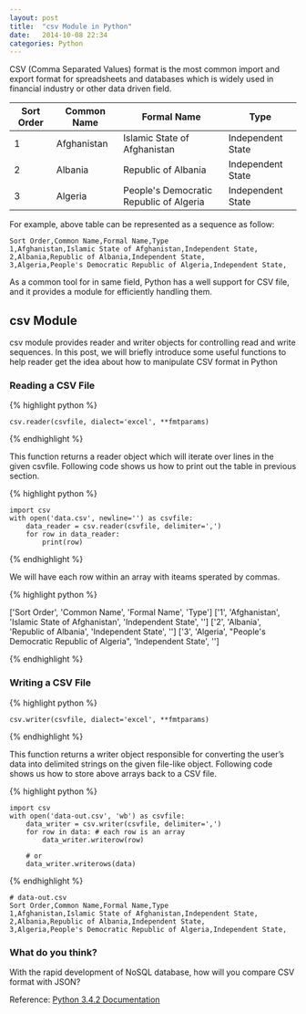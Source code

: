 ```yaml
---
layout:	post
title:	"csv Module in Python"
date:	2014-10-08 22:34
categories:	Python
---
```


CSV (Comma Separated Values) format is the most common import and export format for spreadsheets and databases which is widely used in financial industry or other data driven field. 

| Sort Order | Common Name | Formal Name                             | Type              |
|------------|-------------|-----------------------------------------|-------------------|
| 1          | Afghanistan | Islamic State of Afghanistan            | Independent State |
| 2          | Albania     | Republic of Albania                     | Independent State |
| 3          | Algeria     | People's Democratic Republic of Algeria | Independent State |

For example, above table can be represented as a sequence as follow:

	Sort Order,Common Name,Formal Name,Type  
	1,Afghanistan,Islamic State of Afghanistan,Independent State,  
	2,Albania,Republic of Albania,Independent State,  
	3,Algeria,People's Democratic Republic of Algeria,Independent State,

As a common tool for in same field, Python has a well support for CSV file, and it provides a module for efficiently handling them.

csv Module
----
csv module provides reader and writer objects for controlling read and write sequences. In this post, we will briefly introduce some useful functions to help reader get the idea about how to manipulate CSV format in Python

### Reading a CSV File
{% highlight python %}

	csv.reader(csvfile, dialect='excel', **fmtparams)

{% endhighlight %}

This function returns a reader object which will iterate over lines in the given csvfile. Following code shows us how to print out the table in previous section.

{% highlight python %}

	import csv
	with open('data.csv', newline='') as csvfile:
		data_reader = csv.reader(csvfile, delimiter=',')
		for row in data_reader:
			print(row)

{% endhighlight %}

We will have each row within an array with iteams sperated by commas.

{% highlight python %}

['Sort Order', 'Common Name', 'Formal Name', 'Type']
['1', 'Afghanistan', 'Islamic State of Afghanistan', 'Independent State', '']
['2', 'Albania', 'Republic of Albania', 'Independent State', '']
['3', 'Algeria', "People's Democratic Republic of Algeria", 'Independent State', '']

{% endhighlight %}

### Writing a CSV File
{% highlight python %}

	csv.writer(csvfile, dialect='excel', **fmtparams)

{% endhighlight %}

This function returns a writer object responsible for converting the user’s data into delimited strings on the given file-like object. Following code shows us how to store above arrays back to a CSV file.

{% highlight python %}

	import csv
	with open('data-out.csv', 'wb') as csvfile:
		data_writer = csv.writer(csvfile, delimiter=',')
		for row in data: # each row is an array
			data_writer.writerow(row)

		# or
		data_writer.writerows(data)

{% endhighlight %}

	# data-out.csv
	Sort Order,Common Name,Formal Name,Type
	1,Afghanistan,Islamic State of Afghanistan,Independent State,
	2,Albania,Republic of Albania,Independent State,
	3,Algeria,People's Democratic Republic of Algeria,Independent State,

### What do you think?
With the rapid development of NoSQL database, how will you compare CSV format with JSON?

Reference: [Python 3.4.2 Documentation](https://docs.python.org/3.4/library/csv.html)